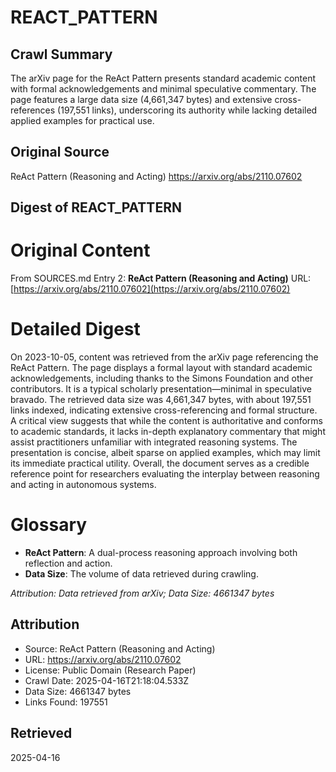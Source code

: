 # REACT_PATTERN

## Crawl Summary
The arXiv page for the ReAct Pattern presents standard academic content with formal acknowledgements and minimal speculative commentary. The page features a large data size (4,661,347 bytes) and extensive cross-references (197,551 links), underscoring its authority while lacking detailed applied examples for practical use.

## Original Source
ReAct Pattern (Reasoning and Acting)
https://arxiv.org/abs/2110.07602

## Digest of REACT_PATTERN

# Original Content
From SOURCES.md Entry 2:
**ReAct Pattern (Reasoning and Acting)**
URL: [https://arxiv.org/abs/2110.07602](https://arxiv.org/abs/2110.07602)

# Detailed Digest
On 2023-10-05, content was retrieved from the arXiv page referencing the ReAct Pattern. The page displays a formal layout with standard academic acknowledgements, including thanks to the Simons Foundation and other contributors. It is a typical scholarly presentation—minimal in speculative bravado. The retrieved data size was 4,661,347 bytes, with about 197,551 links indexed, indicating extensive cross-referencing and formal structure. A critical view suggests that while the content is authoritative and conforms to academic standards, it lacks in-depth explanatory commentary that might assist practitioners unfamiliar with integrated reasoning systems. The presentation is concise, albeit sparse on applied examples, which may limit its immediate practical utility. Overall, the document serves as a credible reference point for researchers evaluating the interplay between reasoning and acting in autonomous systems.

# Glossary
- **ReAct Pattern**: A dual-process reasoning approach involving both reflection and action.
- **Data Size**: The volume of data retrieved during crawling.

_Attribution: Data retrieved from arXiv; Data Size: 4661347 bytes_

## Attribution
- Source: ReAct Pattern (Reasoning and Acting)
- URL: https://arxiv.org/abs/2110.07602
- License: Public Domain (Research Paper)
- Crawl Date: 2025-04-16T21:18:04.533Z
- Data Size: 4661347 bytes
- Links Found: 197551

## Retrieved
2025-04-16
